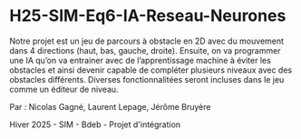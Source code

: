 # H25-SIM-Eq6-IA-Reseau-Neurones
Notre projet est un jeu de parcours à obstacle en 2D avec du mouvement dans 4 directions (haut, bas, gauche, droite). Ensuite, on va programmer une IA qu’on va entrainer avec de l’apprentissage machine à éviter les obstacles et ainsi devenir capable de compléter plusieurs niveaux avec des obstacles différents. 
Diverses fonctionnalitées seront incluses dans le jeu comme un éditeur de niveau.

Par : Nicolas Gagné, Laurent Lepage, Jérôme Bruyère

Hiver 2025 - SIM - Bdeb - Projet d'intégration
